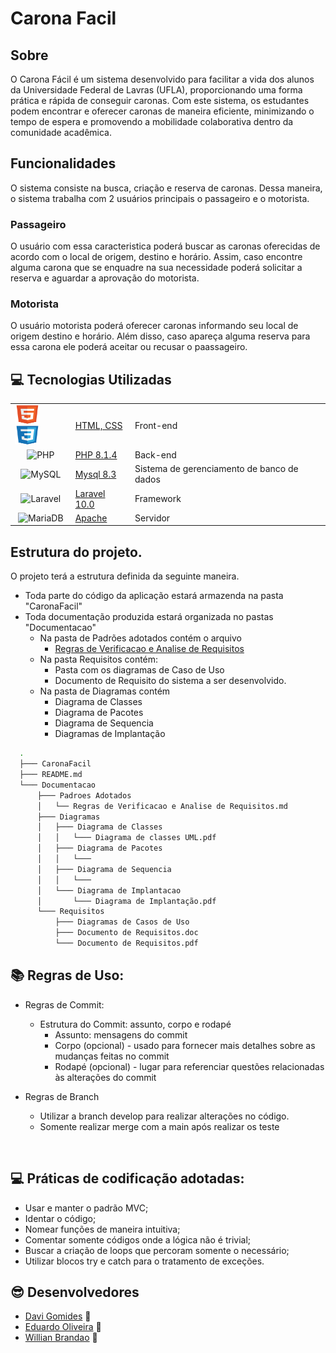 # Carona Facil

## Sobre

O Carona Fácil é um sistema desenvolvido para facilitar a vida dos alunos da Universidade Federal de Lavras (UFLA), proporcionando uma forma prática e rápida de conseguir caronas. Com este sistema, os estudantes podem encontrar e oferecer caronas de maneira eficiente, minimizando o tempo de espera e promovendo a mobilidade colaborativa dentro da comunidade acadêmica.

## Funcionalidades

O sistema consiste na busca, criação e reserva de caronas. Dessa maneira, o sistema trabalha com 2 usuários principais o passageiro e o motorista.

### Passageiro

O usuário com essa caracteristica poderá buscar as caronas oferecidas de acordo com o local de origem, destino e horário. Assim, caso encontre alguma carona que se enquadre na sua necessidade poderá solicitar a reserva e aguardar a aprovação do motorista.

### Motorista

O usuário motorista poderá oferecer caronas informando seu local de origem destino e horário. Além disso, caso apareça alguma reserva para essa carona ele poderá aceitar ou recusar o paassageiro.

## :computer: Tecnologias Utilizadas

<table border-collapse=collapse>
  <tr>
    <td><img alt="HTML" height="30" width="40" src="https://raw.githubusercontent.com/devicons/devicon/1119b9f84c0290e0f0b38982099a2bd027a48bf1/icons/html5/html5-original.svg" /> 
    <img alt="CSS" height="30" width="40" src="https://raw.githubusercontent.com/devicons/devicon/1119b9f84c0290e0f0b38982099a2bd027a48bf1/icons/css3/css3-original.svg" /> 
    </td>
    <td><a href="https://www.w3schools.com/html/" target="_blank">HTML, CSS </a></td>
    <td>Front-end</td>
  </tr>
  <tr>
    <td align ="center"><img alt="PHP"  height="30" width="40"  src="https://www.php.net//images/logos/new-php-logo.svg" /></td>
    <td><a href="https://www.php.net/docs.php" target="_blank">PHP 8.1.4</a></td>
    <td>Back-end</td>
  </tr>
  <tr>
    <td align ="center"><img alt="MySQL" height="30" width="40" src="https://upload.wikimedia.org/wikipedia/commons/0/0a/MySQL_textlogo.svg" /></td>
    <td><a href="https://www.mysql.com/" target="_blank">Mysql 8.3</a></td>
    <td>Sistema de gerenciamento de banco de dados</td>
  </tr>
    <tr>
    <td align ="center"><img alt="Laravel" height="30" width="40" src="https://upload.wikimedia.org/wikipedia/commons/9/9a/Laravel.svg" /></td>
    <td><a href="https://laravel.com/docs/10.x/readme" target="_blank">Laravel 10.0 </a></td>
    <td>Framework</td>
  </tr>
    <tr>
    <td align ="center"><img alt="MariaDB" height="30" width="40" src="https://upload.wikimedia.org/wikipedia/commons/1/10/Apache_HTTP_server_logo_%282019-present%29.svg" /></td>
    <td><a href="https://www.apache.org/" target="_blank">Apache</a></td>
    <td>Servidor</td>
  </tr>
</table>

## Estrutura do projeto.

O projeto terá a estrutura definida da seguinte maneira.

- Toda parte do código da aplicação estará armazenda na pasta "CaronaFacil"
- Toda documentação produzida estará organizada no pastas "Documentacao"
  - Na pasta de Padrões adotados contém o arquivo
    - [Regras de Verificacao e Analise de Requisitos](./Documentacao/Padroes%20Adotados/Regras%20de%20Verificacao%20e%20Analise%20de%20Requisitos.md)
  - Na pasta Requisitos contém:
    - Pasta com os diagramas de Caso de Uso
    - Documento de Requisito do sistema a ser desenvolvido.
  - Na pasta de Diagramas contém
    - Diagrama de Classes
    - Diagrama de Pacotes
    - Diagrama de Sequencia
    - Diagramas de Implantação

```bash
  .
  ├─── CaronaFacil
  ├─── README.md
  └─── Documentacao
      ├─── Padroes Adotados
      │   └── Regras de Verificacao e Analise de Requisitos.md
      ├─── Diagramas
      │   ├─── Diagrama de Classes
      │   │   └─── Diagrama de classes UML.pdf
      │   ├─── Diagrama de Pacotes
      │   │   └───
      │   ├─── Diagrama de Sequencia
      │   │   └───
      │   └─── Diagrama de Implantacao
      │       └─── Diagrama de Implantação.pdf
      └─── Requisitos
          ├─── Diagramas de Casos de Uso
          ├─── Documento de Requisitos.doc
          └─── Documento de Requisitos.pdf


```

## :books: Regras de Uso:

- Regras de Commit:
  - Estrutura do Commit​​​​​​​: assunto, corpo e rodapé
    - Assunto: mensagens do commit
    - Corpo (opcional) - usado para fornecer mais detalhes sobre as mudanças feitas no commit
    - Rodapé (opcional) - lugar para referenciar questões relacionadas às alterações do commit

- Regras de Branch 
  - Utilizar a branch develop para realizar alterações no código.
  - Somente realizar merge com a main após realizar os teste


<br>


## :computer: Práticas de codificação adotadas:

- Usar e manter o padrão MVC;
- Identar o código;
- Nomear funções de maneira intuitiva;
- Comentar somente códigos onde a lógica não é trivial;
- Buscar a criação de loops que percoram somente o necessário;
- Utilizar blocos try e catch para o tratamento de exceções.

## :sunglasses: Desenvolvedores

- [Davi Gomides](https://github.com/daviresende123) :wolf:
- [Eduardo Oliveira](https://github.com/eduardoliveirag) :wolf:
- [Willian Brandao](https://github.com/WillianBrandao) :wolf:
